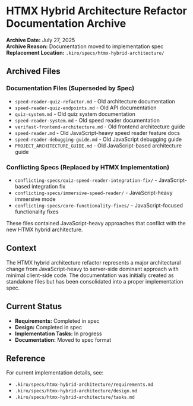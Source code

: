 # HTMX Hybrid Architecture Refactor Documentation Archive

**Archive Date:** July 27, 2025  
**Archive Reason:** Documentation moved to implementation spec  
**Replacement Location:** `.kiro/specs/htmx-hybrid-architecture/`

## Archived Files

### Documentation Files (Superseded by Spec)
- `speed-reader-quiz-refactor.md` - Old architecture documentation
- `speed-reader-quiz-endpoints.md` - Old API documentation  
- `quiz-system.md` - Old quiz system documentation
- `speed-reader-system.md` - Old speed reader documentation
- `verifast-frontend-architecture.md` - Old frontend architecture guide
- `speed-reader.md` - Old JavaScript-heavy speed reader feature docs
- `speed-reader-debugging-guide.md` - Old JavaScript debugging guide
- `PROJECT_ARCHITECTURE_GUIDE.md` - Old JavaScript-based architecture guide

### Conflicting Specs (Replaced by HTMX Implementation)
- `conflicting-specs/quiz-speed-reader-integration-fix/` - JavaScript-based integration fix
- `conflicting-specs/immersive-speed-reader/` - JavaScript-heavy immersive mode
- `conflicting-specs/core-functionality-fixes/` - JavaScript-focused functionality fixes

These files contained JavaScript-heavy approaches that conflict with the new HTMX hybrid architecture.

## Context

The HTMX hybrid architecture refactor represents a major architectural change from JavaScript-heavy to server-side dominant approach with minimal client-side code. The documentation was initially created as standalone files but has been consolidated into a proper implementation spec.

## Current Status

- **Requirements:** Completed in spec
- **Design:** Completed in spec  
- **Implementation Tasks:** In progress
- **Documentation:** Moved to spec format

## Reference

For current implementation details, see:
- `.kiro/specs/htmx-hybrid-architecture/requirements.md`
- `.kiro/specs/htmx-hybrid-architecture/design.md`
- `.kiro/specs/htmx-hybrid-architecture/tasks.md`